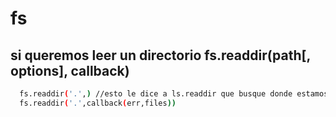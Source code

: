 # fs
## si queremos leer un directorio fs.readdir(path[, options], callback)
```bash
  fs.readdir('.',) //esto le dice a ls.readdir que busque donde estamos parados
  fs.readdir('.',callback(err,files))
```
